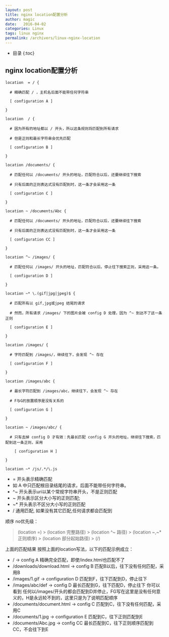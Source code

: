 ```yaml
---
layout: post
title: nginx location配置分析
author: magic
date:   2016-04-02
categories: Linux
tags: linux nginx
permalink: /archivers/linux-nginx-location
---
```

* 目录
{:toc}

## nginx location配置分析

```
location  = / {

  # 精确匹配 / ，主机名后面不能带任何字符串

  [ configuration A ] 

}

location  / {

  # 因为所有的地址都以 / 开头，所以这条规则将匹配到所有请求

  # 但是正则和最长字符串会优先匹配

  [ configuration B ] 

}

location /documents/ {

  # 匹配任何以 /documents/ 开头的地址，匹配符合以后，还要继续往下搜索

  # 只有后面的正则表达式没有匹配到时，这一条才会采用这一条

  [ configuration C ] 

}

location ~ /documents/Abc {

  # 匹配任何以 /documents/ 开头的地址，匹配符合以后，还要继续往下搜索

  # 只有后面的正则表达式没有匹配到时，这一条才会采用这一条

  [ configuration CC ] 

}

location ^~ /images/ {

  # 匹配任何以 /images/ 开头的地址，匹配符合以后，停止往下搜索正则，采用这一条。

  [ configuration D ] 

}

location ~* \.(gif|jpg|jpeg)$ {

  # 匹配所有以 gif,jpg或jpeg 结尾的请求

  # 然而，所有请求 /images/ 下的图片会被 config D 处理，因为 ^~ 到达不了这一条正则

  [ configuration E ] 

}

location /images/ {

  # 字符匹配到 /images/，继续往下，会发现 ^~ 存在

  [ configuration F ] 

}

location /images/abc {

  # 最长字符匹配到 /images/abc，继续往下，会发现 ^~ 存在

  # F与G的放置顺序是没有关系的

  [ configuration G ] 

}

location ~ /images/abc/ {

  # 只有去掉 config D 才有效：先最长匹配 config G 开头的地址，继续往下搜索，匹配到这一条正则，采用

    [ configuration H ] 

}

location ~* /js/.*/\.js
```

- = 开头表示精确匹配
- 如 A 中只匹配根目录结尾的请求，后面不能带任何字符串。
- ^~ 开头表示uri以某个常规字符串开头，不是正则匹配
- ~ 开头表示区分大小写的正则匹配;
- ~* 开头表示不区分大小写的正则匹配
- / 通用匹配, 如果没有其它匹配,任何请求都会匹配到

顺序 no优先级：

> (location =) > (location 完整路径) > (location ^~ 路径) > (location ~,~* 正则顺序) > (location 部分起始路径) > (/)

上面的匹配结果
按照上面的location写法，以下的匹配示例成立：

- / -> config A
精确完全匹配，即使/index.html也匹配不了
- /downloads/download.html -> config B
匹配B以后，往下没有任何匹配，采用B
- /images/1.gif -> configuration D
匹配到F，往下匹配到D，停止往下
- /images/abc/def -> config D
最长匹配到G，往下匹配D，停止往下
你可以看到 任何以/images/开头的都会匹配到D并停止，FG写在这里是没有任何意义的，H是永远轮不到的，这里只是为了说明匹配顺序
- /documents/document.html -> config C
匹配到C，往下没有任何匹配，采用C
- /documents/1.jpg -> configuration E
匹配到C，往下正则匹配到E
- /documents/Abc.jpg -> config CC
最长匹配到C，往下正则顺序匹配到CC，不会往下到E